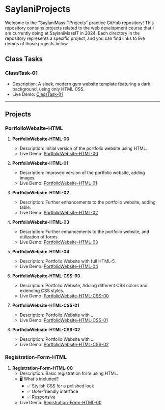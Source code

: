 # SaylaniProjects

Welcome to the "SaylaniMassITProjects" practice GitHub repository! This repository contains projects related to the web development course that I am currently doing at SaylaniMassIT in 2024. Each directory in the repository represents a specific project, and you can find links to live demos of those projects below.

## Class Tasks

### ClassTask-01
   - Description: A sleek, modern gym website template featuring a dark background, using only HTML CSS.
   - Live Demo: [ClassTask-01](https://codebyfaisal.github.io/SaylaniProjects/ClassTask-01/)

---------------------------------------------

## Projects

### PortfolioWebsite-HTML
1. **PortfolioWebsite-HTML-00**
   - Description: Initial version of the portfolio website using HTML.
   - Live Demo: [PortfolioWebsite-HTML-00](https://codebyfaisal.github.io/SaylaniProjects/PortfolioWebsite-HTML-00/)

2. **PortfolioWebsite-HTML-01**
   - Description: Improved version of the portfolio website, adding images.
   - Live Demo: [PortfolioWebsite-HTML-01](https://codebyfaisal.github.io/SaylaniProjects/PortfolioWebsite-HTML-01/)

3. **PortfolioWebsite-HTML-02**
   - Description: Further enhancements to the portfolio website, adding table.
   - Live Demo: [PortfolioWebsite-HTML-02](https://codebyfaisal.github.io/SaylaniProjects/PortfolioWebsite-HTML-02/)

4. **PortfolioWebsite-HTML-03**
   - Description: Further enhancements to the portfolio website, and utilization of forms.
   - Live Demo: [PortfolioWebsite-HTML-03](https://codebyfaisal.github.io/SaylaniProjects/PortfolioWebsite-HTML-03/)

5. **PortfolioWebsite-HTML-04**
   - Description: Portfolio Website with full HTML-5.
   - Live Demo: [PortfolioWebsite-HTML-04](https://codebyfaisal.github.io/SaylaniProjects/PortfolioWebsite-HTML-04/)

6. **PortfolioWebsite-HTML-CSS-00**
   - Description: Portfolio Website, Adding different CSS colors and extending CSS styles.
   - Live Demo: [PortfolioWebsite-HTML-CSS-00](https://codebyfaisal.github.io/SaylaniProjects/PortfolioWebsite-HTML-CSS-00/)

7. **PortfolioWebsite-HTML-CSS-01**
   - Description: Portfolio Website with ...
   - Live Demo: [PortfolioWebsite-HTML-CSS-01](https://codebyfaisal.github.io/SaylaniProjects/PortfolioWebsite-HTML-CSS-01/)
     
8. **PortfolioWebsite-HTML-CSS-02**
   - Description: Portfolio Website with ...
   - Live Demo: [PortfolioWebsite-HTML-CSS-02](https://codebyfaisal.github.io/SaylaniProjects/PortfolioWebsite-HTML-CSS-02/)

### Registration-Form-HTML
1. **Registration-Form-HTML-00**
   - Description: Basic registration form using HTML.
   - 🖥️ What's included?
        - ✅ Stylish CSS for a polished look
        - ✅ User-friendly interface
        - ✅ Responsive
   - Live Demo: [Registration-Form-HTML-00](https://codebyfaisal.github.io/SaylaniProjects/Registration-Form-HTML-00/)
